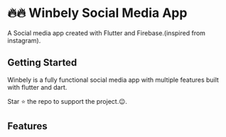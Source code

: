 # 🔥🔥 Winbely Social Media App 

A Social media app created with Flutter and Firebase.(inspired from instagram).

## Getting Started

Winbely is a fully functional social media app with multiple features built with flutter and dart.

Star ⭐ the repo to support the project.😉.

## Features

